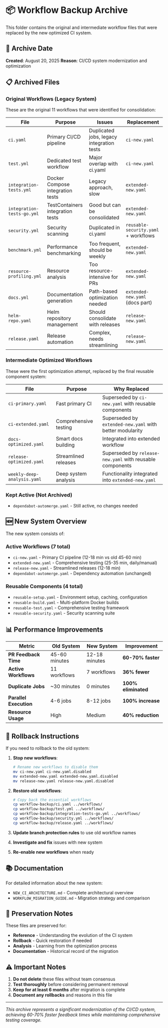 # 📦 Workflow Backup Archive

This folder contains the original and intermediate workflow files that were replaced by the new optimized CI system.

## 📅 Archive Date
**Created**: August 20, 2025
**Reason**: CI/CD system modernization and optimization

## 📋 Archived Files

### Original Workflows (Legacy System)
These are the original 11 workflows that were identified for consolidation:

| File | Purpose | Issues | Replacement |
|------|---------|---------|-------------|
| `ci.yaml` | Primary CI/CD pipeline | Duplicated jobs, legacy integration tests | `ci-new.yaml` |
| `test.yml` | Dedicated test workflow | Major overlap with ci.yaml | `ci-new.yaml` |
| `integration-tests.yml` | Docker Compose integration tests | Legacy approach, slow | `extended-new.yaml` |
| `integration-tests-go.yml` | TestContainers integration tests | Good but can be consolidated | `extended-new.yaml` |
| `security.yml` | Security scanning | Duplicated in ci.yaml | `reusable-security.yaml` + workflows |
| `benchmark.yml` | Performance benchmarking | Too frequent, should be weekly | `extended-new.yaml` |
| `resource-profiling.yml` | Resource analysis | Too resource-intensive for PRs | `extended-new.yaml` |
| `docs.yml` | Documentation generation | Path-based optimization needed | `extended-new.yaml` (docs part) |
| `helm-repo.yaml` | Helm repository management | Should consolidate with releases | `release-new.yaml` |
| `release.yaml` | Release automation | Complex, needs streamlining | `release-new.yaml` |

### Intermediate Optimized Workflows
These were the first optimization attempt, replaced by the final reusable component system:

| File | Purpose | Why Replaced |
|------|---------|--------------|
| `ci-primary.yaml` | Fast primary CI | Superseded by `ci-new.yaml` with reusable components |
| `ci-extended.yaml` | Comprehensive testing | Superseded by `extended-new.yaml` with better modularity |
| `docs-optimized.yaml` | Smart docs building | Integrated into extended workflow |
| `release-optimized.yaml` | Streamlined releases | Superseded by `release-new.yaml` with reusable components |
| `weekly-deep-analysis.yaml` | Deep system analysis | Functionality integrated into `extended-new.yaml` |

### Kept Active (Not Archived)
- `dependabot-automerge.yaml` - Still active, no changes needed

## 🆕 New System Overview

The new system consists of:

### Active Workflows (7 total)
- `ci-new.yaml` - Primary CI pipeline (12-18 min vs old 45-60 min)
- `extended-new.yaml` - Comprehensive testing (25-35 min, daily/manual)
- `release-new.yaml` - Streamlined releases (12-18 min)
- `dependabot-automerge.yaml` - Dependency automation (unchanged)

### Reusable Components (4 total)
- `reusable-setup.yaml` - Environment setup, caching, configuration
- `reusable-build.yaml` - Multi-platform Docker builds
- `reusable-test.yaml` - Comprehensive testing framework
- `reusable-security.yaml` - Security scanning suite

## 📊 Performance Improvements

| Metric | Old System | New System | Improvement |
|--------|------------|------------|-------------|
| **PR Feedback Time** | 45-60 minutes | 12-18 minutes | **60-70% faster** |
| **Active Workflows** | 11 workflows | 7 workflows | **36% fewer** |
| **Duplicate Jobs** | ~30 minutes | 0 minutes | **100% eliminated** |
| **Parallel Execution** | 4-6 jobs | 8-12 jobs | **100% increase** |
| **Resource Usage** | High | Medium | **40% reduction** |

## 🔄 Rollback Instructions

If you need to rollback to the old system:

1. **Stop new workflows**:
   ```bash
   # Rename new workflows to disable them
   mv ci-new.yaml ci-new.yaml.disabled
   mv extended-new.yaml extended-new.yaml.disabled
   mv release-new.yaml release-new.yaml.disabled
   ```

2. **Restore old workflows**:
   ```bash
   # Copy back the essential workflows
   cp workflow-backup/ci.yaml ../workflows/
   cp workflow-backup/test.yml ../workflows/
   cp workflow-backup/integration-tests-go.yml ../workflows/
   cp workflow-backup/security.yml ../workflows/
   cp workflow-backup/release.yaml ../workflows/
   ```

3. **Update branch protection rules** to use old workflow names

4. **Investigate and fix** issues with new system

5. **Re-enable new workflows** when ready

## 📚 Documentation

For detailed information about the new system:
- `NEW_CI_ARCHITECTURE.md` - Complete architectural overview
- `WORKFLOW_MIGRATION_GUIDE.md` - Migration strategy and comparison

## 🔐 Preservation Notes

These files are preserved for:
- **Reference** - Understanding the evolution of the CI system
- **Rollback** - Quick restoration if needed
- **Analysis** - Learning from the optimization process
- **Documentation** - Historical record of the migration

## ⚠️ Important Notes

1. **Do not delete** these files without team consensus
2. **Test thoroughly** before considering permanent removal
3. **Keep for at least 6 months** after migration is complete
4. **Document any rollbacks** and reasons in this file

---

*This archive represents a significant modernization of the CI/CD system, achieving 60-70% faster feedback times while maintaining comprehensive testing coverage.*
